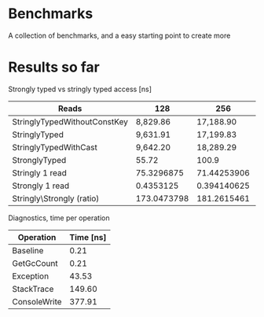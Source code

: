 Benchmarks
==

A collection of benchmarks, and a easy starting point to create more

Results so far
===

Strongly typed vs stringly typed access [ns]

| Reads                        | 128          | 256          | 512          | 1024         |
|------------------------------|--------------|--------------|--------------|--------------|
| StringlyTypedWithoutConstKey | 8,829\.86    | 17,188\.90   | 34,674\.17   | 69,441\.99   |
| StringlyTyped                | 9,631\.91    | 17,199\.83   | 35,244\.92   | 69,205\.98   |
| StringlyTypedWithCast        | 9,642\.20    | 18,289\.29   | 35,682\.09   | 72,628\.49   |
| StronglyTyped                | 55\.72       | 100\.9       | 194\.24      | 378\.97      |
| Stringly 1 read              | 75\.3296875  | 71\.44253906 | 69\.69158203 | 70\.92625977 |
| Strongly 1 read              | 0\.4353125   | 0\.394140625 | 0\.379375    | 0\.370087891 |
| Stringly\\Strongly (ratio)   | 173\.0473798 | 181\.2615461 | 183\.70104   | 191\.6470697 |


Diagnostics, time per operation

| Operation    | Time \[ns\] |
|--------------|-------------|
| Baseline     |  0\.21      |
| GetGcCount   |  0\.21      |
| Exception    |  43\.53     |
| StackTrace   |  149\.60    |
| ConsoleWrite |  377\.91    |

